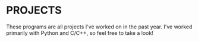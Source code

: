 # PROJECTS

These programs are all projects I've worked on in the past year.
I've worked primarily with Python and C/C++, so feel free to take a look!
